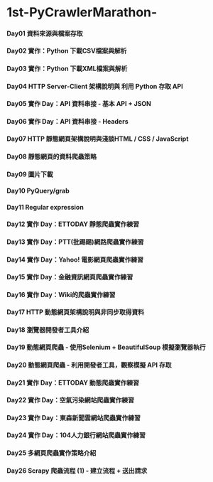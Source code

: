 # 1st-PyCrawlerMarathon-
#### Day01 資料來源與檔案存取
#### Day02 實作：Python 下載CSV檔案與解析
#### Day03 實作：Python 下載XML檔案與解析
#### Day04 HTTP Server-Client 架構說明與 利用 Python 存取 API
#### Day05 實作 Day：API 資料串接 - 基本 API + JSON
#### Day06 實作 Day：API 資料串接 - Headers
#### Day07 HTTP 靜態網頁架構說明與淺談HTML / CSS / JavaScript
#### Day08 靜態網頁的資料爬蟲策略
#### Day09 圖片下載
#### Day10 PyQuery/grab
#### Day11 Regular expression
#### Day12 實作 Day：ETTODAY 靜態爬蟲實作練習
#### Day13 實作 Day：PTT(批踢踢)網路爬蟲實作練習
#### Day14 實作 Day：Yahoo! 電影網頁爬蟲實作練習
#### Day15 實作 Day：金融資訊網頁爬蟲實作練習
#### Day16 實作 Day：Wiki的爬蟲實作練習
#### Day17 HTTP 動態網頁架構說明與非同步取得資料
#### Day18 瀏覽器開發者工具介紹
#### Day19 動態網頁爬蟲 - 使用Selenium + BeautifulSoup 模擬瀏覽器執行
#### Day20 動態網頁爬蟲 - 利用開發者工具，觀察模擬 API 存取
#### Day21 實作 Day：ETTODAY 動態爬蟲實作練習
#### Day22 實作 Day：空氣污染網站爬蟲實作練習
#### Day23 實作 Day：東森新聞雲網站爬蟲實作練習
#### Day24 實作 Day：104人力銀行網站爬蟲實作練習
#### Day25 多網頁爬蟲實作策略介紹
#### Day26 Scrapy 爬蟲流程 (1) - 建立流程 + 送出請求

